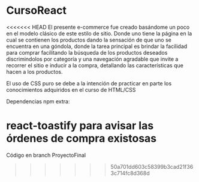 # CursoReact

<<<<<<< HEAD
El presente e-commerce fue creado basándome un poco en el modelo clásico de este estilo de sitio. Donde uno tiene la página en la cual se contienen los productos dando la sensación de que uno se encuentra
en una góndola, donde la tarea principal es brindar la facilidad para comprar facilitando la búsqueda de los productos deseados discrimindolos por categoría y una navegación agradable que invite a recorrer el sitio e inducir a la compra, detallando las características que hacen a los productos.

El uso de CSS puro se debe a la intención de practicar en parte los conocimientos adquiridos en el curso de HTML/CSS

Dependencias npm extra:

react-toastify para avisar las órdenes de compra existosas
=======
Código en branch ProyectoFinal
>>>>>>> 50a701dd603c58399b3cad21f363c714fc8d368d
